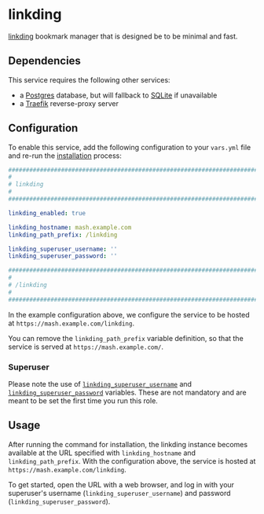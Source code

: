 <!--
SPDX-FileCopyrightText: 2023 - 2025 MASH project contributors
SPDX-FileCopyrightText: 2023 Slavi Pantaleev
SPDX-FileCopyrightText: 2025 Suguru Hirahara

SPDX-License-Identifier: AGPL-3.0-or-later
-->

# linkding

[linkding](https://github.com/sissbruecker/linkding) bookmark manager that is designed be to be minimal and fast.

## Dependencies

This service requires the following other services:

-  a [Postgres](postgres.md) database, but will fallback to [SQLite](https://www.sqlite.org/) if unavailable
-  a [Traefik](traefik.md) reverse-proxy server

## Configuration

To enable this service, add the following configuration to your `vars.yml` file and re-run the [installation](../installing.md) process:

```yaml
########################################################################
#                                                                      #
# linkding                                                             #
#                                                                      #
########################################################################

linkding_enabled: true

linkding_hostname: mash.example.com
linkding_path_prefix: /linkding

linkding_superuser_username: ''
linkding_superuser_password: ''

########################################################################
#                                                                      #
# /linkding                                                            #
#                                                                      #
########################################################################
```

In the example configuration above, we configure the service to be hosted at `https://mash.example.com/linkding`.

You can remove the `linkding_path_prefix` variable definition, so that the service is served at `https://mash.example.com/`.

### Superuser

Please note the use of [`linkding_superuser_username`](https://github.com/sissbruecker/linkding/blob/master/docs/Options.md#ld_superuser_name) and [`linkding_superuser_password`](https://github.com/sissbruecker/linkding/blob/master/docs/Options.md#ld_superuser_password) variables. These are not mandatory and are meant to be set the first time you run this role.

## Usage

After running the command for installation, the linkding instance becomes available at the URL specified with `linkding_hostname` and `linkding_path_prefix`. With the configuration above, the service is hosted at `https://mash.example.com/linkding`.

To get started, open the URL with a web browser, and log in with your superuser's username (`linkding_superuser_username`) and password (`linkding_superuser_password`).

